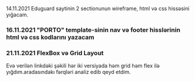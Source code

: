 14.11.2021
 Eduguard saytinin 2 sectionunun wireframe, html və css hissəsini yığacam.

 ### 16.11.2021 "PORTO" template-sinin nav və footer hisslərinin html və css kodlarını yazacam
 

 ### 21.11.2021 FlexBox və Grid Layout
 Evə verilən linkdəki şəkili hər iki versiyada həm grid həm flex ilə yığdım.aradasındakı fərqləri analiz edib qeyd etdim.
